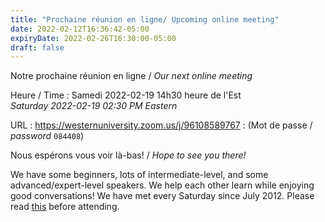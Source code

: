 ```yaml
---
title: "Prochaine réunion en ligne/ Upcoming online meeting"
date: 2022-02-12T16:36:42-05:00
expiryDate: 2022-02-26T16:30:00-05:00
draft: false
---
```


Notre prochaine réunion en ligne / _Our next online meeting_

Heure / Time
: Samedi 2022-02-19 14h30 heure de l'Est  
  _Saturday 2022-02-19 02:30 PM Eastern_

URL
: https://westernuniversity.zoom.us/j/96108589767
:  (Mot de passe / _password_ `084408`)
<!--more-->



Nous espérons vous voir là-bas! / _Hope to see you there!_

We have some beginners, lots of intermediate-level, and some advanced/expert-level speakers. We help each other learn while enjoying good conversations! We have met every Saturday since July 2012. Please read [this](/about/) before attending.
